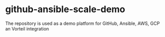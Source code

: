 # github-ansible-scale-demo
The repository is used as a demo platform for GitHub, Ansible, AWS, GCP an Vorteil integration
